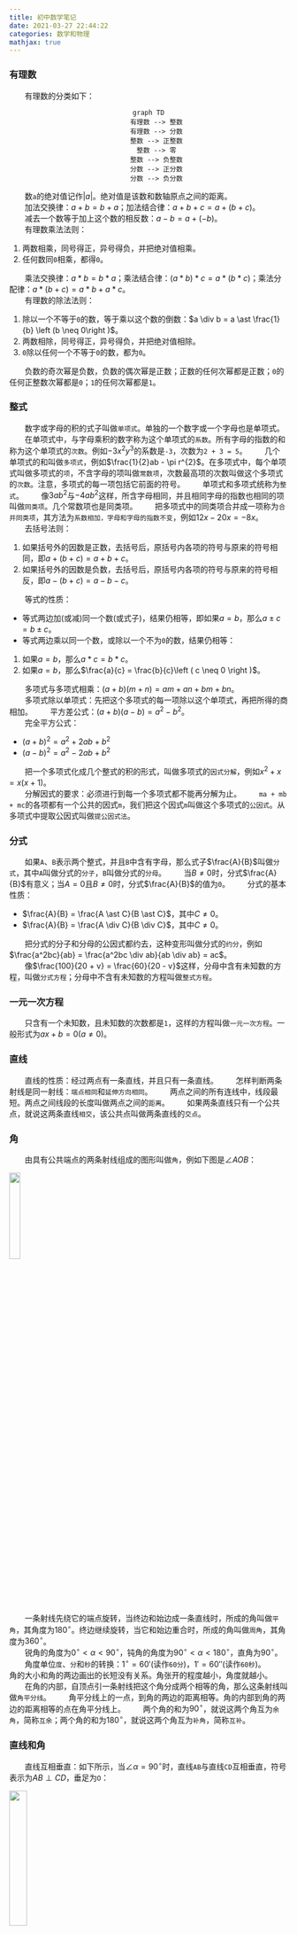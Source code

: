 ```yaml
---
title: 初中数学笔记
date: 2021-03-27 22:44:22
categories: 数学和物理
mathjax: true
---
```

### 有理数

&emsp;&emsp;有理数的分类如下：<!--more-->

<div align="center">

```mermaid
graph TD
    有理数 --> 整数
    有理数 --> 分数
    整数 --> 正整数
    整数 --> 零
    整数 --> 负整数
    分数 --> 正分数
    分数 --> 负分数
```

</div>

&emsp;&emsp;数`a`的绝对值记作$\left | a \right |$。绝对值是该数和数轴原点之间的距离。<br>
&emsp;&emsp;加法交换律：$a + b = b + a$；加法结合律：$a + b + c = a + (b + c)$。<br>
&emsp;&emsp;减去一个数等于加上这个数的相反数：$a - b = a + (-b)$。<br>
&emsp;&emsp;有理数乘法法则：

1. 两数相乘，同号得正，异号得负，并把绝对值相乘。
2. 任何数同`0`相乘，都得`0`。

&emsp;&emsp;乘法交换律：$a \ast b = b \ast a$；乘法结合律：$(a \ast b) \ast c = a \ast (b \ast c)$；乘法分配律：$a \ast (b + c) = a \ast b + a \ast c$。<br>
&emsp;&emsp;有理数的除法法则：

1. 除以一个不等于`0`的数，等于乘以这个数的倒数：$a \div  b = a \ast \frac{1}{b} \left (b \neq 0\right )$。<br>
2. 两数相除，同号得正，异号得负，并把绝对值相除。
3. `0`除以任何一个不等于`0`的数，都为`0`。

&emsp;&emsp;负数的奇次幂是负数，负数的偶次幂是正数；正数的任何次幂都是正数；`0`的任何正整数次幂都是`0`；`1`的任何次幂都是`1`。

### 整式

&emsp;&emsp;数字或字母的积的式子叫做`单项式`。单独的一个数字或一个字母也是单项式。
&emsp;&emsp;在单项式中，与字母乘积的数字称为这个单项式的`系数`。所有字母的指数的和称为这个单项式的`次数`。例如$-3x^{2}y^{3}$的系数是`-3`，次数为`2 + 3 = 5`。
&emsp;&emsp;几个单项式的和叫做`多项式`，例如$\frac{1}{2}ab - \pi r^{2}$。在多项式中，每个单项式叫做多项式的`项`，不含字母的项叫做`常数项`，次数最高项的次数叫做这个多项式的`次数`。注意，多项式的每一项包括它前面的符号。
&emsp;&emsp;单项式和多项式统称为`整式`。
&emsp;&emsp;像$3ab^{2}$与$-4ab^{2}$这样，所含字母相同，并且相同字母的指数也相同的项叫做`同类项`。几个常数项也是同类项。
&emsp;&emsp;把多项式中的同类项合并成一项称为`合并同类项`，其方法为`系数相加，字母和字母的指数不变`，例如$12x - 20x = -8x$。<br>
&emsp;&emsp;去括号法则：

1. 如果括号外的因数是正数，去括号后，原括号内各项的符号与原来的符号相同，即$a + (b + c) = a + b + c$。<br>
2. 如果括号外的因数是负数，去括号后，原括号内各项的符号与原来的符号相反，即$a - (b + c) = a - b - c$。<br>

&emsp;&emsp;等式的性质：

- 等式两边加(或减)同一个数(或式子)，结果仍相等，即如果$a = b$，那么$a \pm c = b \pm c$。<br>
- 等式两边乘以同一个数，或除以一个不为`0`的数，结果仍相等：

1. 如果$a = b$，那么$a \ast c = b \ast c$。<br>
2. 如果$a = b$，那么$\frac{a}{c} = \frac{b}{c}\left ( c \neq 0 \right )$。<br>

&emsp;&emsp;多项式与多项式相乘：$(a + b)(m + n) = am + an + bm + bn$。<br>
&emsp;&emsp;多项式除以单项式：先把这个多项式的每一项除以这个单项式，再把所得的商相加。
&emsp;&emsp;平方差公式：$(a + b)(a - b) = a^2 - b^2$。<br>
&emsp;&emsp;完全平方公式：

- $(a + b)^2 = a^2 + 2ab + b^2$<br>
- $(a - b)^2 = a^2 - 2ab + b^2$<br>

&emsp;&emsp;把一个多项式化成几个整式的积的形式，叫做多项式的`因式分解`，例如$x^2 + x = x(x + 1)$。<br>
&emsp;&emsp;分解因式的要求：必须进行到每一个多项式都不能再分解为止。
&emsp;&emsp;`ma + mb + mc`的各项都有一个公共的因式`m`，我们把这个因式`m`叫做这个多项式的`公因式`。从多项式中提取公因式叫做`提公因式法`。

### 分式

&emsp;&emsp;如果`A`、`B`表示两个整式，并且`B`中含有字母，那么式子$\frac{A}{B}$叫做`分式`，其中`A`叫做分式的`分子`，`B`叫做分式的`分母`。
&emsp;&emsp;当$B \neq 0$时，分式$\frac{A}{B}$有意义；当$A = 0$且$B \neq 0$时，分式$\frac{A}{B}$的值为`0`。
&emsp;&emsp;分式的基本性质：

- $\frac{A}{B} = \frac{A \ast C}{B \ast C}$，其中$C \neq 0$。
- $\frac{A}{B} = \frac{A \div C}{B \div C}$，其中$C \neq 0$。

&emsp;&emsp;把分式的分子和分母的公因式都约去，这种变形叫做分式的`约分`，例如$\frac{a^2bc}{ab} = \frac{a^2bc \div ab}{ab \div ab} = ac$。<br>
&emsp;&emsp;像$\frac{100}{20 + v} = \frac{60}{20 - v}$这样，分母中含有未知数的方程，叫做`分式方程`；分母中不含有未知数的方程叫做`整式方程`。

### 一元一次方程

&emsp;&emsp;只含有一个未知数，且未知数的次数都是`1`，这样的方程叫做`一元一次方程`。一般形式为$ax + b = 0\left ( a \neq 0\right )$。<br>

### 直线

&emsp;&emsp;直线的性质：经过两点有一条直线，并且只有一条直线。
&emsp;&emsp;怎样判断两条射线是同一射线：`端点相同`和`延伸方向相同`。
&emsp;&emsp;两点之间的所有连线中，线段最短。两点之间线段的长度叫做两点之间的`距离`。
&emsp;&emsp;如果两条直线只有一个公共点，就说这两条直线`相交`，该公共点叫做两条直线的`交点`。

### 角

&emsp;&emsp;由具有公共端点的两条射线组成的图形叫做`角`，例如下图是$\angle AOB$：

<img src="./初中数学笔记/角.png" width=20%>

&emsp;&emsp;一条射线先绕它的端点旋转，当终边和始边成一条直线时，所成的角叫做`平角`，其角度为$180^{\circ}$。终边继续旋转，当它和始边重合时，所成的角叫做`周角`，其角度为$360^{\circ}$。<br>
&emsp;&emsp;锐角的角度为$0^{\circ}< \alpha < 90^{\circ}$，钝角的角度为$90^{\circ}< \alpha < 180^{\circ}$，直角为$90^{\circ}$。<br>
&emsp;&emsp;角度单位`度`、`分`和`秒`的转换：$1^{\circ} = {60}'$(读作`60分`)，${1}' = 60'$$'$(读作`60秒`)。
&emsp;&emsp;角的大小和角的两边画出的长短没有关系。角张开的程度越小，角度就越小。
&emsp;&emsp;在角的内部，自顶点引一条射线把这个角分成两个相等的角，那么这条射线叫做`角平分线`。
&emsp;&emsp;角平分线上的一点，到角的两边的距离相等。角的内部到角的两边的距离相等的点在角平分线上。
&emsp;&emsp;两个角的和为$90^{\circ}$，就说这两个角互为`余角`，简称`互余`；两个角的和为$180^{\circ}$，就说这两个角互为`补角`，简称`互补`。

### 直线和角

&emsp;&emsp;直线互相垂直：如下所示，当$\angle \alpha = 90^{\circ}$时，直线`AB`与直线`CD`互相垂直，符号表示为$AB \perp CD$，垂足为`O`：

<img src="./初中数学笔记/直线垂直.png" width=25%>

&emsp;&emsp;一条直线的垂线有无数条。过直线上(或外)一点，有且只有一条直线与已知直线垂直。
&emsp;&emsp;垂线段：在下图中，线段`PO`与直线$l$互相垂直，我们称`PO`为点`P`到直线$l$的垂线段：

<img src="./初中数学笔记/垂线段.png" width=30%>

&emsp;&emsp;连接直线外的一点和直线上各点的所有线段中，垂线段最短。直线外一点到这条直线的垂线段的长度，叫做`点到直线的距离`。
&emsp;&emsp;三线八角：两条直线`AB`和`CD`被第三条直线`EF`所截，构成`8`个角，简称`三线八角`。直线`AB`和`CD`是被截直线，`EF`是截线：

<img src="./初中数学笔记/三线八角.png" width=30%>

&emsp;&emsp;上图中的$\angle 1$和$\angle 5$的关系是`同位角`，其特点如下：

1. 两角在截线的同侧。
2. 两角在被截直线的同一方。

&emsp;&emsp;上图中的$\angle 3$和$\angle 5$的关系是`内错角`，其特点如下：

1. 两角在截线的同侧。
2. 两角在被截直线之间。

&emsp;&emsp;上图中的$\angle 4$和$\angle 5$的关系是`同旁内角`，其特点如下：

1. 两角在截线的同侧。
2. 两角在被截直线之间。

&emsp;&emsp;平行线：在同一平面内，不相交的两条直线叫做`平行线`，记作$AB \parallel CD$。<br>
&emsp;&emsp;平行公理：经过直线外一点，有且仅有一条直线与这条直线平行。如果两条直线都和第三条直线平行，那么这两条直线也平行。
&emsp;&emsp;两条直线被第三条直线所截：

1. 如果同位角相等，那么这两条直线平行。
2. 如果内错角相等，那么这两条直线平行。
3. 如果同旁内角互补，那么这两条直线平行。

&emsp;&emsp;两条平行线被第三条直线所截，则同位角相等、内错角相等，并且同旁内角互补。

### 命题

&emsp;&emsp;能够判断真假的语句叫做`命题`。
&emsp;&emsp;如果题设成立，那么结论一定成立，这样的命题称为`真命题`；如果题设成立时，不能保证结论一定成立，那么这样的命题称为`假命题`。
&emsp;&emsp;一些命题的正确性是经过推理过程证明的，这样得到的真命题叫做`定理`，而这个推理过程叫做`证明`。
&emsp;&emsp;对于两个命题，如果一个命题的条件和结论分别是另外一个命题的结论和条件，那么这两个命题叫做`互逆命题`，其中一个命题叫做`原命题`，另外一个命题叫做原命题的`逆命题`。

### 平移

&emsp;&emsp;把一个图形整体沿着某一直线方向移动，会得到一个新的图形，该图形与原图形的形状和大小完全相同。
&emsp;&emsp;新图形的每一个点，都是原图形中的某一点移动后得到的，这两个点是对应点，连接各组对应点的线段平行且相等。图形的这种移动叫做`平移变换`，简称`平移`。

### 平方根和算术平方根

&emsp;&emsp;如果$x^{2} = a \left ( x > 0\right )$，则`x`叫做`a`的`算术平方根`，记作$x = \sqrt{a}$。规定`0`的算术平方根是`0`，即$\sqrt{0} = 0$。<br>
&emsp;&emsp;如果$x^{2} = a$，那么`x`叫做`a`的`平方根`，也叫做`二次方根`。求一个数的平方根的运算，叫做`开平方`，其中`a`叫`被平方数`。
&emsp;&emsp;平方根和算术平方根的联系：

1. 平方根包含算术平方根，算术平方根是平方根的一种。
2. `0`的平方根和算术平方根都是`0`。

&emsp;&emsp;平方根和算术平方根的区别：

1. 一个正数有`2`个平方根，只有`1`个算术平方根。
2. 正数`a`的算术平方根表示为$\sqrt{a}$，而平方根表示为$\pm \sqrt{a}$。

### 二次根式

&emsp;&emsp;一般地，我们把形如$\sqrt{a}(a \geq 0)$的式子叫做`二次根式`。$\sqrt{a}$是一个非负数。<br>
&emsp;&emsp;非负数的算术平方根的平方等于它本身，即$(\sqrt{a})^2 = a (a \geq 0)$。<br>
&emsp;&emsp;二次根式还有如下性质：

$$
\sqrt{a^2} = \left\{\begin{matrix}
a & a > 0 \\
0 & a = 0 \\
-a & a < 0
\end{matrix}\right.
$$

&emsp;&emsp;二次根式乘法法则：$\sqrt{a} \ast \sqrt{b} = \sqrt{a \ast b}(a \geq 0且b \geq 0)$。<br>
&emsp;&emsp;二次根式除法法则：$\frac{\sqrt{a}}{\sqrt{b}} = \sqrt{\frac{a}{b}}(a \geq 0且b > 0)$。<br>
&emsp;&emsp;`最简二次根式`是满足下列两个条件的二次根式：

1. 被开方数不含分母，且分母中不含二次根式。
2. 被开方数中不含有能开得尽方的因数或因式。

### 立方根

&emsp;&emsp;一般的，如果一个数的立方等于`a`，这个数就叫做`a`的`立方根`，也叫做`三次方根`，记作$\sqrt[3]{a}$。求一个数的立方根的运算，叫做`开立方`。

### 无理数

&emsp;&emsp;任何一个有理数都可以写成有限小数或无线循环小数。无限不循环小数叫做`无理数`。
&emsp;&emsp;有理数和无理数统称为`实数`。实数与数轴上的点是一一对应的。

### 直角坐标系

&emsp;&emsp;象限图如下：

<img src="./初中数学笔记/象限图.png" width=30%>

&emsp;&emsp;坐标轴上的点不属于任何象限。原点的坐标是$(0, 0)$。<br>
&emsp;&emsp;第一、二、三、四象限内的坐标的符号分别是$(+, +)$、$(-, +)$、$(-, -)$和$(+, -)$。<br>
&emsp;&emsp;坐标轴上点的坐标至少有一个是`0`：横坐标上点的纵坐标为`0`，表示为$(x, 0)$；纵坐标上点的横坐标为`0`，表示为$(0, y)$。<br>
&emsp;&emsp;纵坐标相同的点的连线平行于`x`轴；横坐标相同的点的连线平行于`y`轴。
&emsp;&emsp;点关于`x`轴对称，则横坐标相同，纵坐标互为相反数；点关于`y`轴对称，则纵坐标相同，横坐标互为相反数；点关于原点对称，则横坐标、纵坐标均互为相反数。
&emsp;&emsp;在平面直角坐标系中，将点$(x, y)$向右平移`a`个单位长度，可以得到对应点$(x + a, y)$；将点$(x, y)$向左平移`a`个单位长度，可以得到对应点$(x - a, y)$。<br>
&emsp;&emsp;在平面直角坐标系中，将点$(x, y)$向上平移`b`个单位长度，可以得到对应点$(x, y + b)$；将点$(x, y)$向下平移`b`个单位长度，可以得到对应点$(x, y - b)$。

### 立体图形

&emsp;&emsp;立体图形的分类如下：

<div align="center">

```mermaid
graph TD
    立体图形 --> 柱体
    柱体 --> 圆柱
    柱体 --> 棱柱
    立体图形 --> 球体
    立体图形 --> 锥体
    锥体 --> 锥柱
    锥体 --> 棱锥
```

</div>

### 二元一次方程

&emsp;&emsp;含有`2`个未知数，并且含有未知数的项的次数都是`1`，这样的方程叫做`二元一次方程`，例如$x + y = 22$。<br>
&emsp;&emsp;把具有相同未知数的`2`个二元一次方程合在一起，就组成了一个`二元一次方程组`。如下的方程组也可以称为二元一次方程组：

$$
\left\{\begin{matrix}
x = 6\\
x + y = 8
\end{matrix}\right.
$$

&emsp;&emsp;使二元一次方程两边的值都相同的`2`个未知数的值，叫做`二元一次方程的解`。二元一次方程组的两个方程的公共解，叫做`二元一次方程组的解`。

### 调查

&emsp;&emsp;考察全体对象的调查叫做`全面调查`，也叫做`普查`。
&emsp;&emsp;只抽取一部分对象进行调查，然后根据调查数据推断全体对象的情况叫做`抽样调查`。
&emsp;&emsp;要考察的全体对象称为`总体`。组成总体的每一个考察对象叫做`个体`。被抽取的那些个体组成一个`样本`。样本中的个体数量叫做`样本容量`。

### 三角形

&emsp;&emsp;由三条不在同一条直线上的线段顺次连接组成的平面图形叫做`三角形`。下图是$\Delta ABC$：

<img src="./初中数学笔记/三角形.png" width=25%>

&emsp;&emsp;三角形面积的计算公式：`面积 = 底 * 高 ÷ 2`。
&emsp;&emsp;三角形的分类如下：

- `锐角三角形`：三个角都是锐角的三角形。
- `直角三角形`：有一个角是直角的三角形。
- `钝角三角形`：有一个角是钝角的三角形。

&emsp;&emsp;三角形的任意两边之和大于第三条边。这也说明三条线段要组成一个三角形，必须满足任意两条线段的和大于第三条边。
&emsp;&emsp;在三角形中，任意两边之差小于第三条边。
&emsp;&emsp;从三角形中的一个顶点向它的对边所在的直线做垂线，顶点和垂足之间的线段叫做三角形的`高`。
&emsp;&emsp;在三角形中，连接一个顶点与它对边中点的线段，叫做这个三角形这条边上的`中线`。三角形的三条中线相较于一点，交点在三角形的内部。
&emsp;&emsp;在一个三角形中，一个内角的角平分线与它的对边相交，这个角的顶点与交点之间的线段，叫做三角形的`角平分线`。三角形的三条角平分线相较于一点，交点在三角形的内部。
&emsp;&emsp;三角形具有稳定性，而四边形不具有稳定性。
&emsp;&emsp;三角形的内角和为$180^{\circ}$。<br>
&emsp;&emsp;在三角形中，内角的一边与另一边的反向延长线组成的角，叫做三角形的`外角`，例如$\Delta ACD$：

<img src="./初中数学笔记/外角.png" width=30%>

&emsp;&emsp;三角形的一个外角等于与它不相邻的两个内角的和。三角形的一个外角大于任何一个与它不相邻的内角。
&emsp;&emsp;能够完全重合的两个三角形叫做`全等三角形`，例如下图是`2`个全等三角形，记作$\Delta ABC \cong \Delta DEF$，读作`三角形ABC全等于三角形DEF`：

<img src="./初中数学笔记/全等三角形.png" width=50%>

&emsp;&emsp;在全等三角形中，互相重合的顶点叫做`对应顶点`，互相重合的边叫做`对应边`，互相重合的角叫做`对应角`。
&emsp;&emsp;注意，当$\Delta ABC \cong \Delta DEF$时，通常把对应顶点的字母写在对应的位置上。<br>
&emsp;&emsp;三角形全等判定：

1. 三边对应相等的两个三角形全等。
2. 两边和它们的夹角对应相等的两个三角形全等。
3. 两角和它们的夹边对应相等的两个三角形全等。
4. 有两角和其中一个角所对的边对应相等的两个三角形全等。
5. 斜边和一条直角边对应相等的两个直角三角形全等。

&emsp;&emsp;在直角三角形中，如果一个锐角等于$30^{\circ}$，那么它所对的直角边等于斜边的一半。<br>
&emsp;&emsp;如果三角形一边上的中线等于这条边的一半，那么这个三角形是直角三角形。

### 多边形

&emsp;&emsp;一般的，由`n`条不在同一直线上的线段首尾顺次连接组成的图形，叫做`n边形`，又称为`多边形`。
&emsp;&emsp;在平面内，内角都相等，边也相等的多边形叫做`正多边形`。
&emsp;&emsp;`n`边形的内角和是$(n - 2) \ast 180^{\circ}$，外角和是$360^{\circ}$。<br>
&emsp;&emsp;`正n边形`是具有`n`条相等边的正多边形。
&emsp;&emsp;圆的内接正`n`边形：依次连接各分点所得的多边形是这个圆的内接正`n`边形，而这个圆称为正`n`边形的`外接圆`。
&emsp;&emsp;圆的外切正`n`边形：经过各分点作圆的切线，以相邻切线的交点为顶点的多边形是这个圆的外切正`n`边形，而这个圆称为正`n`边形的`内切圆`。
&emsp;&emsp;一个正多边形一定有外接圆和内切圆。
&emsp;&emsp;正多边形的外接圆(或内切圆)的圆心叫做正多边形的`中心`；正多边形的外接圆的半径叫做正多边形的`半径`；正多边形的每一条边所对的外接圆的圆心角叫做正多边形的`中心角`；正多边形的外接圆圆心(或内切圆圆心)到正多边形某一边的距离是正多边形的`边心距`。

### 轴对称

&emsp;&emsp;把一个图形沿着某一条直线折叠，如果它能够与另一个图形重合，那么就说明这两个图形关于这条直线对称，或者说这两个图形出`轴对称`。我们把这条直线叫做`对称轴`。折叠后重合的点是对应点，叫做`对称点`。
&emsp;&emsp;经过线段的中点且与之垂直的直线，就叫做`垂直平分线`，也叫`中垂线`。
&emsp;&emsp;如果两个图形关于某直线对称，那么对称轴是任何一对对称点所连线段的垂直平分线。
&emsp;&emsp;线段垂直平分线上的点到这条线段两个端点的距离相等。与一条线段两个端点距离相等的点，在这条线段的垂直平分线上。
&emsp;&emsp;三角形三条边的垂直平分线相交于一点，这个点到三角形三个顶点的距离相等。

### 等腰三角形

&emsp;&emsp;有两条边相等的三角形叫做`等腰三角形`。相等的两边叫做`腰`，另一边叫做`底边`，两腰的夹角叫做`顶角`，腰和底边的夹角叫`底角`。
&emsp;&emsp;等腰三角形的底角相等。
&emsp;&emsp;等腰三角形的三线合一：等腰三角形的角平分线、底边的中垂线、底边上的高互相重合。

### 等边三角形

&emsp;&emsp;三条边都相等的三角形叫做`等边三角形`。等边三角形的内角都相等，为$60^{\circ}$。<br>
&emsp;&emsp;等边三角形的判定：

1. 三条边都相等。
2. 三个内角都相等。
3. 由一个内角为$60^{\circ}$的等腰三角形。

### 勾股定理

&emsp;&emsp;`勾股定理`：如果直角三角形的两直角边长分别为`a`、`b`，斜边长为`c`，那么$a^2 + b^2 = c^2$。<br>
&emsp;&emsp;勾股定理的逆定理：如果三角形的`3`个边长`a`、`b`、`c`满足$a^2 + b^2 = c^2$，那么这个三角形是直角三角形。

### 幂

&emsp;&emsp;规定$a^0 = 1$，其中$a \neq 0$。<br>
&emsp;&emsp;同底数幂的相乘，底数不变，指数相加，即$a^{m} \ast a^{n} = a^{m + n}$，其中`m`和`n`都是整数。
&emsp;&emsp;同底数幂的相除，底数不变，指数相减，即$a^{m} \div a^{n} = a^{m - n}$，其中`m`和`n`都是整数。
&emsp;&emsp;幂的乘方的运算公式：$(a^{m})^{n} = a^{mn}$，其中`m`和`n`都是整数。
&emsp;&emsp;积的乘方的运算公式：$(ab)^{n} = a^{n}b^{n}$，其中`n`为整数。
&emsp;&emsp;商的乘方的运算公式：$(\frac{a}{b})^{n} = \frac{a^n}{b^n}$，其中`n`为整数。

### 一元二次方程

&emsp;&emsp;只含有一个未知数，并且未知数项的最高次数是`2`的整式方程叫做`一元二次方程`。
&emsp;&emsp;一元二次方程经过整理都可化成一般形式$ax^2 + bx + c = 0(a \neq 0)$，其中$ax^2$叫作`二次项`，$a$是二次项系数；$bx$叫作`一次项`，$b$是一次项系数；$c$叫作`常数项`。
&emsp;&emsp;使一元二次方程等号两边相等的未知数的值，叫做`一元二次方程的解`，也叫做`一元二次方程的根`。
&emsp;&emsp;一元二次方程的解的可能形式：形如$(x + m)^2 = n$的一元二次方程：

1. 当$n > 0$时，一元二次方程有两个不相等的实数根。
2. 当$n = 0$时，一元二次方程有两个相等的实数根。
3. 当$n < 0$时，一元二次方程没有实数根。

&emsp;&emsp;将一元二次方程转化为$(x + m)^2 = n(n \geq 0)$的形式叫做`配方法`。
&emsp;&emsp;求根公式：解一元二次方程$ax^2 + bx + c = 0(a \neq 0)$，若$b^2 - 4ac \geq 0$，可得方程的根：

$$
x = \frac{-b \pm \sqrt{b^2 - 4ac}}{2a}
$$

&emsp;&emsp;用求根公式解一元二次方程的方法叫做`公式法`。其中式子$b^2 - 4ac$叫做一元二次方程$ax^2 + bx + c = 0(a \neq 0)$的`判别式`，通常用$\Delta$表示，即$\Delta = b^2 - 4ac$。若$b^2 - 4ac < 0$，则原方程无解。<br>
&emsp;&emsp;`韦达定理`：设一元二次方程$ax^2 + bx + c = 0(a \neq 0)$的两个根分别为$x_1$、$x_2$，则它们有如下关系：

$$
\begin{align}
x_1 + x_2 &= -\frac{b}{a} \notag \\
x_1 * x_2 &= \frac{c}{a} \notag
\end{align}
$$

### 二次函数

&emsp;&emsp;一般地，把形如$y = ax^2 + bx + c(a \neq 0)$的函数叫做`二次函数`，其中$a$称为`二次项系数`，$b$为`一次项系数`，$c$为`常数项`。`x`为自变量，`y`为因变量。
&emsp;&emsp;二次函数的图像形如物体抛射时所经过的路径，我们把它叫做`抛物线`。对称轴与抛物线的交点叫做抛物线的`顶点`。顶点是抛物线的最高点或最低点。
&emsp;&emsp;当$a > 0$时，抛物线$y = ax^2$的对称轴是`y`轴，顶点是原点，开口向上，顶点是抛物线的最低点，$a$越大，抛物线的开口越小。<br>
&emsp;&emsp;当$a < 0$时，抛物线$y = ax^2$的对称轴是`y`轴，顶点是原点，开口向下，顶点是抛物线的最高点，$\left | a \right |$越大，抛物线的开口越小。<br>
&emsp;&emsp;抛物线$y = ax^2 + k$的图像可由$y = ax^2$图像向上或向下平移得到：当$k > 0$，向上平移；当$k < 0$，向下平移。<br>
&emsp;&emsp;抛物线$y = ax^2 + k$的性质：

1. 当$a > 0$时，开口向上；当$a < 0$时，开口向下。
2. 对称轴是`y`轴。
3. 顶点坐标是$(0, k)$。
4. $\left | a \right |$越大，开口越小。

&emsp;&emsp;抛物线$y = a(x - h)^2$的性质：

1. 当$a > 0$时，开口向上；当$a < 0$时，开口向下。
2. 对称轴是$x = h$。
3. 顶点坐标是$(h, 0)$。
4. $\left | a \right |$越大，开口越小。

&emsp;&emsp;抛物线左右移动的原则是`左加右减`：

1. 把抛物线$y = -\frac{1}{2}x^2$向左平移`1`个单位，就得到抛物线$y = -\frac{1}{2}(x + 1)^2$。<br>
2. 把抛物线$y = -\frac{1}{2}x^2$向右平移`1`个单位，就得到抛物线$y = -\frac{1}{2}(x - 1)^2$。

&emsp;&emsp;抛物线$y = a(x - h)^2 + k$的性质：

1. 当$a > 0$时，开口向上；当$a < 0$时，开口向下。
2. 对称轴是$x = h$。
3. 顶点坐标是$(h, k)$。
4. $\left | a \right |$越大，开口越小。

&emsp;&emsp;把函数$y = ax^2 + bx + c$通过配方法变成`顶点式`：

$$
y = ax^2 + bx + c = a(x + \frac{b}{2a})^2 + \frac{4ac - b^2}{4a}
$$

其中对称轴是$x = -\frac{b}{2a}$，顶点是$(-\frac{b}{2a}, \frac{4ac - b^2}{4a})$。<br>
&emsp;&emsp;二次函数$y = ax^2 + bx + c$的图像与`x`轴交点的个数：

1. 如果$b^2 - 4ac > 0$，则有`2`个交点。
2. 如果$b^2 - 4ac = 0$，则有`1`个交点。
3. 如果$b^2 - 4ac < 0$，则没有交点。

### 旋转

&emsp;&emsp;在平面内，一个图形绕着一个定点`O`转动一定的角度，得到另一个图形的变化叫做`旋转`。这个定点叫做`旋转中心`，旋转的角度叫做`旋转角`。如果一个图形上的点`A`经过旋转变为点`A'`，那么这两个点叫做旋转的`对应点`。
&emsp;&emsp;旋转的性质如下：

1. 旋转前、后的图形全等。
2. 对应点到旋转中心的距离相等。
3. 每一对对应点与旋转中心所连线段的夹角等于旋转角。

&emsp;&emsp;`中心对称`：如果把一个图形绕着某一点旋转$180^{\circ}$后，能与另一个图形重合，那么我们就说，这两个图形成中心对称。这个点叫做`对称中心`，这两个图形中的对应点叫做关于中心的`对称点`。
&emsp;&emsp;关于中心对称的两个图形，对称点所连线段经过对称中心，而且被对称中心平分。
&emsp;&emsp;`中心对称图形`：如果把一个图形绕着某一点旋转$180^{\circ}$后，能与自身重合，那么我们就说，这个图形成中心对称图形。<br>
&emsp;&emsp;点的对称变换：

1. 关于原点对称：两个点关于原点对称时，它们的坐标的符号相反，即点$P(x, y)$关于原点的对称点为$P'(-x, -y)$。
2. 关于`x`轴对称：两个点关于`x`轴对称时，它们的坐标中，`x`相等，`y`的符号相反，即点$P(x, y)$关于`x`轴的对称点为$P'(x, -y)$。
3. 关于`y`轴对称：两个点关于`y`轴对称时，它们的坐标中，`y`相等，`x`的符号相反，即点$P(x, y)$关于`y`轴的对称点为$P'(-x, y)$。
4. 关于直线$y = x$对称：两个点关于直线$y = x$对称时，横坐标与纵坐标互相对换，即$P(x, y)$关于直线$y = x$的对称点为$P'(y, x)$。
5. 两个点关于直线$y = -x$对称时，横坐标与纵坐标互相对换，并且取反，即$P(x, y)$关于直线$y = -x$的对称点为$P'(-y, -x)$。

### 扇形

&emsp;&emsp;一条圆弧和经过这条圆弧两端的两条半径所围成的图形叫`扇形`。
&emsp;&emsp;`弧长公式`：若设$\odot O$的半径为`R`，则$n^{\circ}$的圆心角所对的弧长$l$为：

$$
l = \frac{n \pi R}{180}
$$

&emsp;&emsp;若设$\odot O$的半径为`R`，则$n^{\circ}$的圆心角所对的弧长$S$为：

$$
S = \frac{n \pi R^2}{360}
$$

&emsp;&emsp;用弧长$l$来表示扇形的面积：$S = \frac{1}{2}lR$。

### 圆锥

&emsp;&emsp;以直角三角形的直角边所在直线为旋转轴，其余两边旋转$360^{\circ}$而成的曲面所围成的几何体叫做`圆锥`。
&emsp;&emsp;垂直于轴的边旋转而成的曲面叫做圆锥的`底面`。不垂直于轴的边旋转而成的曲面叫做圆锥的`侧面`。
&emsp;&emsp;圆锥的`高`：圆锥的顶点到圆锥的底面圆心之间的距离。
&emsp;&emsp;圆锥的`母线`：圆锥底面圆周上任意一点到顶点的距离。
&emsp;&emsp;设圆锥的底面半径为$r$，母线长度为$l$，高为$h$，则$l^2 = r^2 + h^2$。<br>
&emsp;&emsp;圆锥的`侧面积`：将圆锥的侧面沿母线展开，是一个扇形，这个扇形的弧长等于圆锥底面的周长，而扇形的半径等于圆锥的母线的长。
&emsp;&emsp;设圆锥的母线长度为$l$，底面半径为$r$，则：

$$
S_{侧} = \pi rl
$$
$$
S_{全} = S_{侧} + S_{底} = \pi rl + \pi r^2
$$

&emsp;&emsp;一个圆锥的体积等于与它等底等高的圆柱的体积的$\frac{1}{3}$。设圆锥的高为$h$，底面半径为$r$，则圆锥的体积为$V = \frac{1}{3} \pi r^2 h$。

### 随机事件

&emsp;&emsp;在条件`S`下，一定会发生的事件，叫做相对条件`S`的必然事件，简称`必然事件`。
&emsp;&emsp;在条件`S`下，一定不可能发生的事件，叫做相对条件`S`的不可能事件，简称`不可能事件`。
&emsp;&emsp;必然事件和不可能事件统称为相对条件`S`的确定事件，简称`确定事件`。
&emsp;&emsp;在随机试验中，可能出现也可能不出现，而在大量重复试验中具有某种规律性的事件叫做`随机事件`。
&emsp;&emsp;`概率`是反映随机事件出现的可能性大小。假设对某一随机现象进行了`n`次试验与观察，其中`A`事件出现了`m`次，即其出现的频率为$\frac{m}{n}$。经过大量反复试验，常有$\frac{m}{n}$越来越接近于某个确定的常数。该常数即为事件`A`出现的`概率`，常用$P(A)$表示。<br>
&emsp;&emsp;注意，在`n`种可能的结果中，事件`A`发生的次数`m`满足$0 \leq m \leq n$，所以$0 \leq \frac{m}{n} \leq 1$，因此$0 \leq P(A) \leq 1$。当$m = n$时，事件为必然事件，$P(A) = 1$；当$m = 0$时，事件为不可能事件，$P(A) = 0$。
